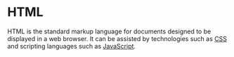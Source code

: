 # HTML

HTML is the standard markup language for documents designed to be displayed in a web browser. It can be assisted by technologies such as [CSS](/wiki/CSS) and scripting languages such as [JavaScript](/wiki/Javascript).